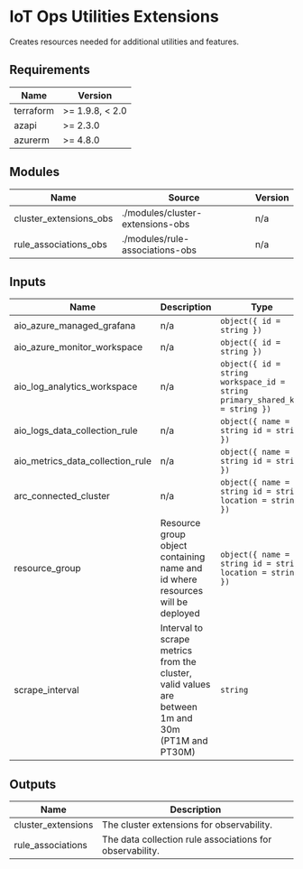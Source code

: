 <!-- BEGIN_TF_DOCS -->
<!-- markdown-table-prettify-ignore-start -->
# IoT Ops Utilities Extensions

Creates resources needed for additional utilities and features.

## Requirements

| Name | Version |
|------|---------|
| terraform | >= 1.9.8, < 2.0 |
| azapi | >= 2.3.0 |
| azurerm | >= 4.8.0 |

## Modules

| Name | Source | Version |
|------|--------|---------|
| cluster\_extensions\_obs | ./modules/cluster-extensions-obs | n/a |
| rule\_associations\_obs | ./modules/rule-associations-obs | n/a |

## Inputs

| Name | Description | Type | Default | Required |
|------|-------------|------|---------|:--------:|
| aio\_azure\_managed\_grafana | n/a | ```object({ id = string })``` | n/a | yes |
| aio\_azure\_monitor\_workspace | n/a | ```object({ id = string })``` | n/a | yes |
| aio\_log\_analytics\_workspace | n/a | ```object({ id = string workspace_id = string primary_shared_key = string })``` | n/a | yes |
| aio\_logs\_data\_collection\_rule | n/a | ```object({ name = string id = string })``` | n/a | yes |
| aio\_metrics\_data\_collection\_rule | n/a | ```object({ name = string id = string })``` | n/a | yes |
| arc\_connected\_cluster | n/a | ```object({ name = string id = string location = string })``` | n/a | yes |
| resource\_group | Resource group object containing name and id where resources will be deployed | ```object({ name = string id = string location = string })``` | n/a | yes |
| scrape\_interval | Interval to scrape metrics from the cluster, valid values are between 1m and 30m (PT1M and PT30M) | `string` | `"PT1M"` | no |

## Outputs

| Name | Description |
|------|-------------|
| cluster\_extensions | The cluster extensions for observability. |
| rule\_associations | The data collection rule associations for observability. |
<!-- markdown-table-prettify-ignore-end -->
<!-- END_TF_DOCS -->
